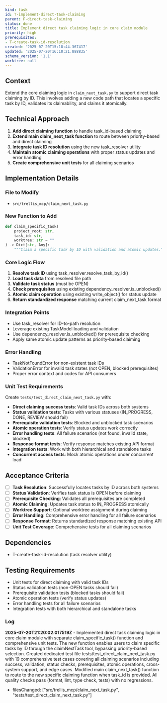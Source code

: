 ```yaml
---
kind: task
id: T-implement-direct-task-claiming
parent: F-direct-task-claiming
status: done
title: Implement direct task claiming logic in core claim module
priority: high
prerequisites:
- T-create-task-id-resolution
created: '2025-07-20T15:18:44.367417'
updated: '2025-07-20T16:10:21.888835'
schema_version: '1.1'
worktree: null
---
```

## Context

Extend the core claiming logic in `claim_next_task.py` to support direct task claiming by ID. This involves adding a new code path that locates a specific task by ID, validates its claimability, and claims it atomically.

## Technical Approach

1. **Add direct claiming function** to handle task_id-based claiming
2. **Extend main claim_next_task function** to route between priority-based and direct claiming
3. **Integrate task ID resolution** using the new task_resolver utility
4. **Maintain atomic claiming operations** with proper status updates and error handling
5. **Create comprehensive unit tests** for all claiming scenarios

## Implementation Details

### File to Modify
- `src/trellis_mcp/claim_next_task.py`

### New Function to Add
```python
def claim_specific_task(
    project_root: str, 
    task_id: str, 
    worktree: str = ""
) -> Dict[str, Any]:
    """Claim a specific task by ID with validation and atomic updates."""
```

### Core Logic Flow
1. **Resolve task ID** using task_resolver.resolve_task_by_id()
2. **Load task data** from resolved file path
3. **Validate task status** (must be OPEN)
4. **Check prerequisites** using existing dependency_resolver.is_unblocked()
5. **Atomic claim operation** using existing write_object() for status update
6. **Return standardized response** matching current claim_next_task format

### Integration Points
- Use task_resolver for ID-to-path resolution
- Leverage existing TaskModel loading and validation
- Use dependency_resolver.is_unblocked() for prerequisite checking
- Apply same atomic update patterns as priority-based claiming

### Error Handling
- TaskNotFoundError for non-existent task IDs
- ValidationError for invalid task states (not OPEN, blocked prerequisites)
- Proper error context and codes for API consumers

### Unit Test Requirements
Create `tests/test_direct_claim_next_task.py` with:
- **Direct claiming success tests**: Valid task IDs across both systems
- **Status validation tests**: Tasks with various statuses (IN_PROGRESS, DONE, REVIEW should fail)
- **Prerequisite validation tests**: Blocked and unblocked task scenarios
- **Atomic operation tests**: Verify status updates work correctly
- **Error handling tests**: All failure scenarios (not found, invalid state, blocked)
- **Response format tests**: Verify response matches existing API format
- **Integration tests**: Work with both hierarchical and standalone tasks
- **Concurrent access tests**: Mock atomic operations under concurrent load

## Acceptance Criteria

- [ ] **Task Resolution**: Successfully locates tasks by ID across both systems
- [ ] **Status Validation**: Verifies task status is OPEN before claiming
- [ ] **Prerequisite Checking**: Validates all prerequisites are completed
- [ ] **Atomic Claiming**: Updates task status to IN_PROGRESS atomically
- [ ] **Worktree Support**: Optional worktree assignment during claiming
- [ ] **Error Handling**: Comprehensive error handling for all failure scenarios
- [ ] **Response Format**: Returns standardized response matching existing API
- [ ] **Unit Test Coverage**: Comprehensive tests for all claiming scenarios

## Dependencies
- T-create-task-id-resolution (task resolver utility)

## Testing Requirements
- Unit tests for direct claiming with valid task IDs
- Status validation tests (non-OPEN tasks should fail)
- Prerequisite validation tests (blocked tasks should fail)
- Atomic operation tests (verify status updates)
- Error handling tests for all failure scenarios
- Integration tests with both hierarchical and standalone tasks

### Log
**2025-07-20T21:20:02.017519Z** - Implemented direct task claiming logic in core claim module with separate claim_specific_task() function and comprehensive unit tests. The new function enables users to claim specific tasks by ID through the claimNextTask tool, bypassing priority-based selection. Created dedicated test file tests/test_direct_claim_next_task.py with 19 comprehensive test cases covering all claiming scenarios including success, validation, status checks, prerequisites, atomic operations, cross-system support, and edge cases. Modified main claim_next_task() function to route to the new specific claiming function when task_id is provided. All quality checks pass (format, lint, type check, tests) with no regressions.
- filesChanged: ["src/trellis_mcp/claim_next_task.py", "tests/test_direct_claim_next_task.py"]